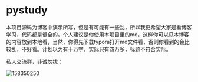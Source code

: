 # pystudy
本项目源码为博客中演示所写，但是有可能有一些乱，所以我更希望大家是看博客学习，代码都是很全的。个人建议是你使用本项目里的md，这样你可以见本博客的内容放到本地看，当然，你得先下载typora打开md文件看，否则你看到的会比较乱，不好看。计划以为有十万字，实际只有四万多，标题不符合实际。

私人交流群，非诚勿扰：

![158350250](https://user-images.githubusercontent.com/62045791/130698163-a480175f-c9e1-40d8-8e83-7f2a16a08d59.png)
